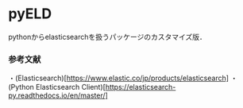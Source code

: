 # pyELD
pythonからelasticsearchを扱うパッケージのカスタマイズ版．

### 参考文献
・(Elasticsearch)[https://www.elastic.co/jp/products/elasticsearch]
・(Python Elasticsearch Client)[https://elasticsearch-py.readthedocs.io/en/master/]

